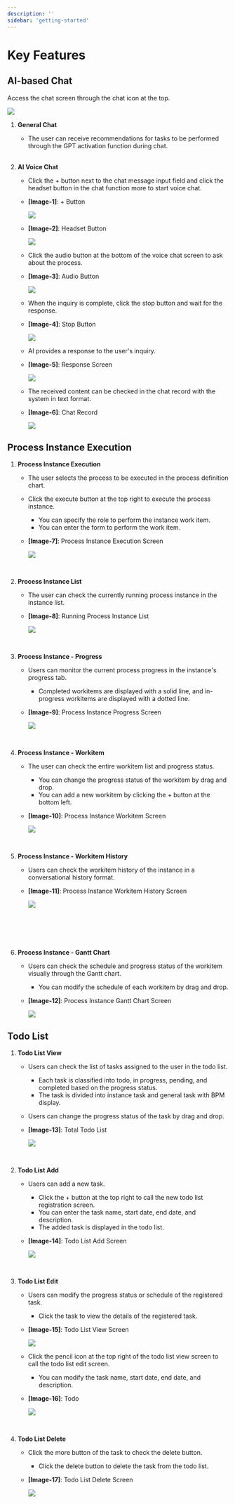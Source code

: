 ```yaml
---
description: ''
sidebar: 'getting-started'
---
```


# Key Features

## AI-based Chat

Access the chat screen through the chat icon at the top.

![](../../../uengine-image/process-gpt/process_gpt_ai_chat1.png)

1. **General Chat**
   - The user can receive recommendations for tasks to be performed through the GPT activation function during chat.
<br><br>

2. **AI Voice Chat**
   - Click the + button next to the chat message input field and click the headset button in the chat function more to start voice chat.
   - **[Image-1]**: + Button
   
      ![](../../../uengine-image/process-gpt/process_gpt_ai_chat2.png)
   
   - **[Image-2]**: Headset Button

      ![](../../../uengine-image/process-gpt/process_gpt_ai_chat3.png)

   - Click the audio button at the bottom of the voice chat screen to ask about the process.
   - **[Image-3]**: Audio Button
   
      ![](../../../uengine-image/process-gpt/process_gpt_ai_chat5.png)

   - When the inquiry is complete, click the stop button and wait for the response.
   - **[Image-4]**: Stop Button

      ![](../../../uengine-image/process-gpt/process_gpt_ai_chat6.png)

   - AI provides a response to the user's inquiry.
   - **[Image-5]**: Response Screen

      ![](../../../uengine-image/process-gpt/process_gpt_ai_chat7.png)

   - The received content can be checked in the chat record with the system in text format.
   - **[Image-6]**: Chat Record
   
      ![](../../../uengine-image/process-gpt/process_gpt_ai_chat8.png)


## Process Instance Execution

1. **Process Instance Execution**
   - The user selects the process to be executed in the process definition chart.
   - Click the execute button at the top right to execute the process instance.
      - You can specify the role to perform the instance work item.
      - You can enter the form to perform the work item.
   - **[Image-7]**: Process Instance Execution Screen

      ![](../../../uengine-image/process-gpt/process_instance_execute.png)

<br>

2. **Process Instance List**
   - The user can check the currently running process instance in the instance list.
   - **[Image-8]**: Running Process Instance List

      ![](../../../uengine-image/process-gpt/process_instance_list.png)

<br>

3. **Process Instance - Progress**
   - Users can monitor the current process progress in the instance's progress tab.
      - Completed workitems are displayed with a solid line, and in-progress workitems are displayed with a dotted line.
   - **[Image-9]**: Process Instance Progress Screen

      ![](../../../uengine-image/process-gpt/workitem_progress.png)

<br>

4. **Process Instance - Workitem**
   - The user can check the entire workitem list and progress status.
      - You can change the progress status of the workitem by drag and drop.
      - You can add a new workitem by clicking the + button at the bottom left.
   - **[Image-10]**: Process Instance Workitem Screen

      ![](../../../uengine-image/process-gpt/workitem_list.png)

<br>

5. **Process Instance - Workitem History**
   - Users can check the workitem history of the instance in a conversational history format.
   - **[Image-11]**: Process Instance Workitem History Screen

      ![](../../../uengine-image/process-gpt/workitem_history.png)

<br>

<span id="gantt-chart">&nbsp;</span>
<br><br>

6. **Process Instance - Gantt Chart**
   - Users can check the schedule and progress status of the workitem visually through the Gantt chart.
      - You can modify the schedule of each workitem by drag and drop.
   - **[Image-12]**: Process Instance Gantt Chart Screen

      ![](../../../uengine-image/process-gpt/workitem_gantt_chart.png)

## Todo List

1. **Todo List View**
   - Users can check the list of tasks assigned to the user in the todo list.
      - Each task is classified into todo, in progress, pending, and completed based on the progress status.
      - The task is divided into instance task and general task with BPM display.

   - Users can change the progress status of the task by drag and drop.

   - **[Image-13]**: Total Todo List

      ![](../../../uengine-image/process-gpt/todolist.png)

<br>

2. **Todo List Add**
   - Users can add a new task.
      - Click the + button at the top right to call the new todo list registration screen.
      - You can enter the task name, start date, end date, and description.
      - The added task is displayed in the todo list.
   - **[Image-14]**: Todo List Add Screen

      ![](../../../uengine-image/process-gpt/todolist_add.png)

<br>

3. **Todo List Edit**
   - Users can modify the progress status or schedule of the registered task.
      - Click the task to view the details of the registered task.
   - **[Image-15]**: Todo List View Screen

      ![](../../../uengine-image/process-gpt/todolist_view.png)

   - Click the pencil icon at the top right of the todo list view screen to call the todo list edit screen.
      - You can modify the task name, start date, end date, and description.
   - **[Image-16]**: Todo

      ![](../../../uengine-image/process-gpt/todolist_edit.png)

<br>

4. **Todo List Delete**
   - Click the more button of the task to check the delete button.
      - Click the delete button to delete the task from the todo list.
   - **[Image-17]**: Todo List Delete Screen

      ![](../../../uengine-image/process-gpt/todolist_delete.png)